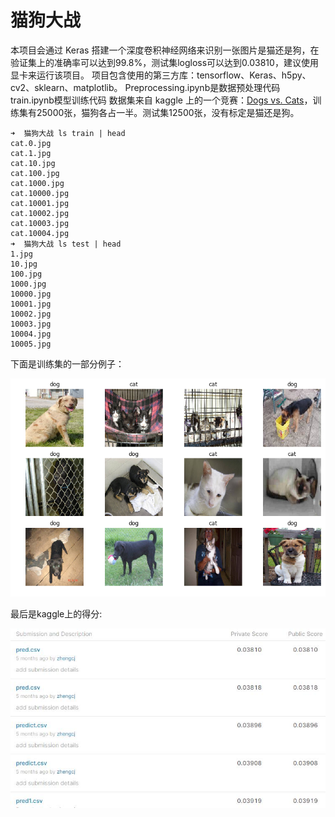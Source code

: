 # 猫狗大战
本项目会通过 Keras 搭建一个深度卷积神经网络来识别一张图片是猫还是狗，在验证集上的准确率可以达到99.8%，测试集logloss可以达到0.03810，建议使用显卡来运行该项目。
项目包含使用的第三方库：tensorflow、Keras、h5py、cv2、sklearn、matplotlib。
Preprocessing.ipynb是数据预处理代码
train.ipynb模型训练代码
数据集来自 kaggle 上的一个竞赛：[Dogs vs. Cats](https://www.kaggle.com/c/dogs-vs-cats-redux-kernels-edition)，训练集有25000张，猫狗各占一半。测试集12500张，没有标定是猫还是狗。

```
➜  猫狗大战 ls train | head
cat.0.jpg
cat.1.jpg
cat.10.jpg
cat.100.jpg
cat.1000.jpg
cat.10000.jpg
cat.10001.jpg
cat.10002.jpg
cat.10003.jpg
cat.10004.jpg
➜  猫狗大战 ls test | head
1.jpg
10.jpg
100.jpg
1000.jpg
10000.jpg
10001.jpg
10002.jpg
10003.jpg
10004.jpg
10005.jpg
```
下面是训练集的一部分例子：

![train_dataset](/image/train_dataset.png)

最后是kaggle上的得分:

![kaggle_score](/image/kaggle_score.jpg)



